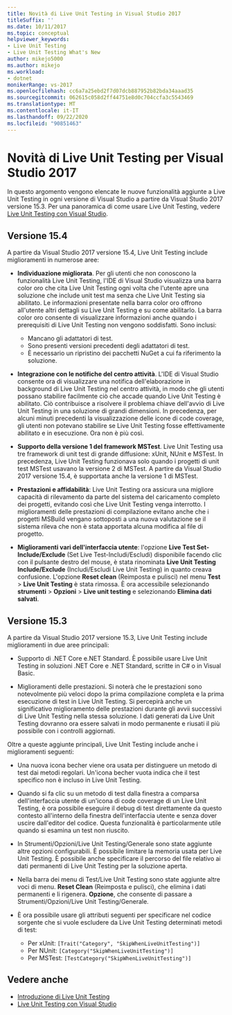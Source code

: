 ```yaml
---
title: Novità di Live Unit Testing in Visual Studio 2017
titleSuffix: ''
ms.date: 10/11/2017
ms.topic: conceptual
helpviewer_keywords:
- Live Unit Testing
- Live Unit Testing What's New
author: mikejo5000
ms.author: mikejo
ms.workload:
- dotnet
monikerRange: vs-2017
ms.openlocfilehash: cc6a7a25ebd2f7d07dcb887952b82bda34aaad35
ms.sourcegitcommit: 062615c058d2ff44751e8d0c704ccfa3c5543469
ms.translationtype: MT
ms.contentlocale: it-IT
ms.lasthandoff: 09/22/2020
ms.locfileid: "90851463"
---
```

# <a name="whats-new-in-live-unit-testing-for-visual-studio-2017"></a>Novità di Live Unit Testing per Visual Studio 2017

In questo argomento vengono elencate le nuove funzionalità aggiunte a Live Unit Testing in ogni versione di Visual Studio a partire da Visual Studio 2017 versione 15.3. Per una panoramica di come usare Live Unit Testing, vedere [Live Unit Testing con Visual Studio](live-unit-testing.md).

## <a name="version-154"></a>Versione 15.4

A partire da Visual Studio 2017 versione 15.4, Live Unit Testing include miglioramenti in numerose aree:

- **Individuazione migliorata**. Per gli utenti che non conoscono la funzionalità Live Unit Testing, l'IDE di Visual Studio visualizza una barra color oro che cita Live Unit Testing ogni volta che l'utente apre una soluzione che include unit test ma senza che Live Unit Testing sia abilitato. Le informazioni presentate nella barra color oro offrono all'utente altri dettagli su Live Unit Testing e su come abilitarlo. La barra color oro consente di visualizzare informazioni anche quando i prerequisiti di Live Unit Testing non vengono soddisfatti. Sono inclusi:

  - Mancano gli adattatori di test.
  - Sono presenti versioni precedenti degli adattatori di test.
  - È necessario un ripristino dei pacchetti NuGet a cui fa riferimento la soluzione.

- **Integrazione con le notifiche del centro attività**. L'IDE di Visual Studio consente ora di visualizzare una notifica dell'elaborazione in background di Live Unit Testing nel centro attività, in modo che gli utenti possano stabilire facilmente ciò che accade quando Live Unit Testing è abilitato. Ciò contribuisce a risolvere il problema chiave dell'avvio di Live Unit Testing in una soluzione di grandi dimensioni. In precedenza, per alcuni minuti precedenti la visualizzazione delle icone di code coverage, gli utenti non potevano stabilire se Live Unit Testing fosse effettivamente abilitato e in esecuzione. Ora non è più così.

- **Supporto della versione 1 del framework MSTest**. Live Unit Testing usa tre framework di unit test di grande diffusione: xUnit, NUnit e MSTest. In precedenza, Live Unit Testing funzionava solo quando i progetti di unit test MSTest usavano la versione 2 di MSTest. A partire da Visual Studio 2017 versione 15.4, è supportata anche la versione 1 di MSTest.

- **Prestazioni e affidabilità**: Live Unit Testing ora assicura una migliore capacità di rilevamento da parte del sistema del caricamento completo dei progetti, evitando così che Live Unit Testing venga interrotto. I miglioramenti delle prestazioni di compilazione evitano anche che i progetti MSBuild vengano sottoposti a una nuova valutazione se il sistema rileva che non è stata apportata alcuna modifica al file di progetto.

- **Miglioramenti vari dell'interfaccia utente**: l'opzione **Live Test Set-Include/Exclude** (Set Live Test-Includi/Escludi) disponibile facendo clic con il pulsante destro del mouse, è stata rinominata **Live Unit Testing Include/Exclude** (Includi/Escludi Live Unit Testing) in quanto creava confusione. L'opzione **Reset clean** (Reimposta e pulisci) nel menu **Test** > **Live Unit Testing** è stata rimossa. È ora accessibile selezionando **strumenti**  >  **Opzioni**  >  **Live unit testing** e selezionando **Elimina dati salvati**.

## <a name="version-153"></a>Versione 15.3

A partire da Visual Studio 2017 versione 15.3, Live Unit Testing include miglioramenti in due aree principali:

- Supporto di .NET Core e.NET Standard. È possibile usare Live Unit Testing in soluzioni .NET Core e .NET Standard, scritte in C# o in Visual Basic.

- Miglioramenti delle prestazioni. Si noterà che le prestazioni sono notevolmente più veloci dopo la prima compilazione completa e la prima esecuzione di test in Live Unit Testing. Si percepirà anche un significativo miglioramento delle prestazioni durante gli avvii successivi di Live Unit Testing nella stessa soluzione. I dati generati da Live Unit Testing dovranno ora essere salvati in modo permanente e riusati il più possibile con i controlli aggiornati.

Oltre a queste aggiunte principali, Live Unit Testing include anche i miglioramenti seguenti:

- Una nuova icona becher viene ora usata per distinguere un metodo di test dai metodi regolari. Un'icona becher vuota indica che il test specifico non è incluso in Live Unit Testing.

- Quando si fa clic su un metodo di test dalla finestra a comparsa dell'interfaccia utente di un'icona di code coverage di un Live Unit Testing, è ora possibile eseguire il debug di test direttamente da questo contesto all'interno della finestra dell'interfaccia utente e senza dover uscire dall'editor del codice. Questa funzionalità è particolarmente utile quando si esamina un test non riuscito.

- In Strumenti/Opzioni/Live Unit Testing/Generale sono state aggiunte altre opzioni configurabili. È possibile limitare la memoria usata per Live Unit Testing. È possibile anche specificare il percorso del file relativo ai dati permanenti di Live Unit Testing per la soluzione aperta.

- Nella barra dei menu di Test/Live Unit Testing sono state aggiunte altre voci di menu. **Reset Clean** (Reimposta e pulisci), che elimina i dati permanenti e li rigenera. **Opzione**, che consente di passare a Strumenti/Opzioni/Live Unit Testing/Generale.

- È ora possibile usare gli attributi seguenti per specificare nel codice sorgente che si vuole escludere da Live Unit Testing determinati metodi di test:

  - Per xUnit: `[Trait("Category", "SkipWhenLiveUnitTesting")]`
  - Per NUnit: `[Category("SkipWhenLiveUnitTesting")]`
  - Per MSTest: `[TestCategory("SkipWhenLiveUnitTesting")]`

## <a name="see-also"></a>Vedere anche

- [Introduzione di Live Unit Testing](live-unit-testing-intro.md)
- [Live Unit Testing con Visual Studio](live-unit-testing.md)
